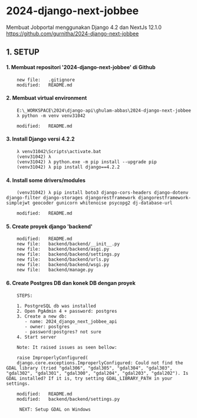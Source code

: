 # 2024-django-next-jobbee
Membuat Jobportal menggunakan Django 4.2 dan NextJs 12.1.0
https://github.com/gurnitha/2024-django-next-jobbee


## 1. SETUP

#### 1. Membuat repositori '2024-django-next-jobbee' di Github

        new file:   .gitignore
        modified:   README.md

#### 2. Membuat virtual environment

        E:\_WORKSPACE\2024\django-api\ghulam-abbas\2024-django-next-jobbee
        λ python -m venv venv31042

        modified:   README.md

#### 3. Install Django versi 4.2.2

        λ venv31042\Scripts\activate.bat
        (venv31042) λ 
        (venv31042) λ python.exe -m pip install --upgrade pip
        (venv31042) λ pip install django==4.2.2

#### 4. Install some drivers/modules

        (venv31042) λ pip install boto3 django-cors-headers django-dotenv django-filter django-storages djangorestframework djangorestframework-simplejwt geocoder gunicorn whitenoise psycopg2 dj-database-url

        modified:   README.md

#### 5. Create proyek django 'backend'

        modified:   README.md
        new file:   backend/backend/__init__.py
        new file:   backend/backend/asgi.py
        new file:   backend/backend/settings.py
        new file:   backend/backend/urls.py
        new file:   backend/backend/wsgi.py
        new file:   backend/manage.py

#### 6. Create Postgres DB dan konek DB dengan proyek

        STEPS:

        1. PostgreSQL db was installed
        2. Open PgAdmin 4 + password: postgres
        3. Create a new db: 
           - name: 2024_django_next_jobbee_api
           - owner: postgres
           - password:postgres? not sure
        4. Start server 

        Note: It raised issues as seen bellow:

        raise ImproperlyConfigured(
        django.core.exceptions.ImproperlyConfigured: Could not find the GDAL library (tried "gdal306", "gdal305", "gdal304", "gdal303", "gdal302", "gdal301", "gdal300", "gdal204", "gdal203", "gdal202"). Is GDAL installed? If it is, try setting GDAL_LIBRARY_PATH in your settings.

        modified:   README.md
        modified:   backend/backend/settings.py

         NEXT: Setup GDAL on Windows
